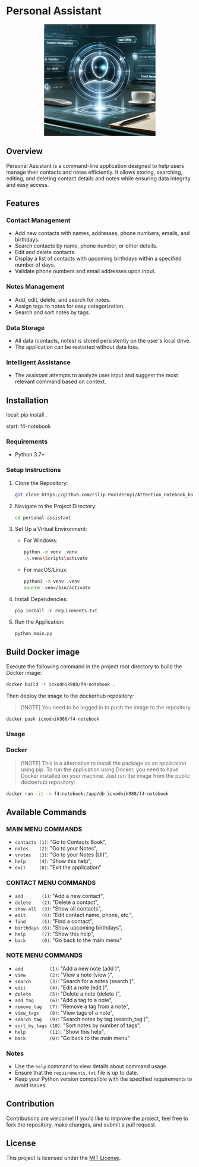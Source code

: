 # Personal Assistant

<p align="center">
  <img align="center" src="./assets/thumbnail.webp" width="300" title="Project thumbnail" alt="project thumbnail">
</p>

## Overview

Personal Assistant is a command-line application designed to help users manage their contacts and notes efficiently. It allows storing, searching, editing, and deleting contact details and notes while ensuring data integrity and easy access.

## Features

### Contact Management

- Add new contacts with names, addresses, phone numbers, emails, and birthdays.
- Search contacts by name, phone number, or other details.
- Edit and delete contacts.
- Display a list of contacts with upcoming birthdays within a specified number of days.
- Validate phone numbers and email addresses upon input.

### Notes Management

- Add, edit, delete, and search for notes.
- Assign tags to notes for easy categorization.
- Search and sort notes by tags.

### Data Storage

- All data (contacts, notes) is stored persistently on the user's local drive.
- The application can be restarted without data loss.

### Intelligent Assistance

- The assistant attempts to analyze user input and suggest the most relevant command based on context.

## Installation

local:
pip install .

start:
f4-notebook

### Requirements

- Python 3.7+

### Setup Instructions

1. Clone the Repository:
   
   ```bash
   git clone https://github.com/Filip-Povidernyi/Attention_notebook_bot.git
   ```
3. Navigate to the Project Directory:
   
   ```bash
   cd personal-assistant
   ```
4. Set Up a Virtual Environment:
   
   - For Windows:
     ```bash
     python -m venv .venv
     .\.venv\Scripts\activate
     ```
     
   - For macOS/Linux:
     ```bash
     python3 -m venv .venv
     source .venv/bin/activate
     ```
6. Install Dependencies:
   
   ```
   pip install -r requirements.txt
   ```
8. Run the Application:
   
   ```bash
   python main.py
   ```

## Build Docker image

Execute the following command in the project root directory to build the Docker image:

```bash
docker build -t icxodnik988/f4-notebook .
```

Then deploy the image to the dockerhub repository:

> [!NOTE] You need to be logged in to push the image to the repository.

```bash
docker push icxodnik988/f4-notebook
```

### Usage

### Docker

> [!NOTE] This is a alternative to install the package as an application using pip.
> To run the application using Docker, you need to have Docker installed on your machine.
> Just run the image from the public dockerhub repository:

```bash
docker run -it -v f4-notebook:/app/db icxodnik988/f4-notebook
```

## Available Commands

### MAIN MENU COMMANDS 
   - ```contacts (1)```: "Go to Contacts Book",
   - ```notes    (2)```: "Go to your Notes",
   - ```vnotes   (3)```: "Go to your Notes (UI)",
   - ```help     (4)```: "Show this help",
   - ```exit     (0)```: "Exit the application"


### CONTACT MENU COMMANDS
   - ```add       (1)```:    "Add a new contact",
   - ```delete    (2)```:    "Delete a contact",
   - ```show-all  (3)```:    "Show all contacts",
   - ```edit      (4)```:    "Edit contact name, phone, etc.",
   - ```find      (5)```:    "Find a contact",
   - ```birthdays (6)```:    "Show upcoming birthdays",
   - ```help      (7)```:    "Show this help",
   - ```back      (0)```:    "Go back to the main menu"

### NOTE MENU COMMANDS 
   - ```add          (1)```:     "Add a new note (add <name>)",
   - ```view         (2)```:     "View a note (view <name>)",
   - ```search       (3)```:     "Search for a notes (search <term>)",
   - ```edit         (4)```:     "Edit a note (edit <name>)",
   - ```delete       (5)```:     "Delete a note (delete <name>)",
   - ```add_tag      (6)```:     "Add a tag to a note",
   - ```remove_tag   (7)```:     "Remove a tag from a note",
   - ```view_tags    (8)```:     "View tags of a note",
   - ```search_tag   (9)```:     "Search notes by tag (search_tag <tag>)",
   - ```sort_by_tags (10)```:    "Sort notes by number of tags",
   - ```help         (11)```:    "Show this help",
   - ```back         (0)```:    "Go back to the main menu"

### Notes

- Use the `help` command to view details about command usage.
- Ensure that the `requirements.txt` file is up to date.
- Keep your Python version compatible with the specified requirements to avoid issues.

## Contribution

Contributions are welcome! If you'd like to improve the project, feel free to fork the repository, make changes, and submit a pull request.

## License

This project is licensed under the [MIT License](./LICENSE).
